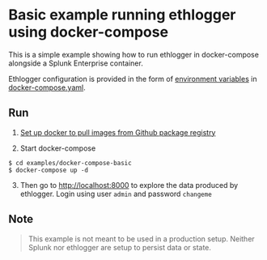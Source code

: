 # Basic example running ethlogger using docker-compose

This is a simple example showing how to run ethlogger in docker-compose alongside a Splunk Enterprise container.

Ethlogger configuration is provided in the form of [environment variables](../../docs/cli.md#environment-variables) in [docker-compose.yaml](./docker-compose.yaml#L25).

## Run

1. [Set up docker to pull images from Github package registry](https://help.github.com/en/github/managing-packages-with-github-packages/configuring-docker-for-use-with-github-packages)

2. Start docker-compose

```sh-session
$ cd examples/docker-compose-basic
$ docker-compose up -d
```

3. Then go to [http://localhost:8000](http://localhost:8000) to explore the data produced by ethlogger.
   Login using user `admin` and password `changeme`

## Note

> This example is not meant to be used in a production setup. Neither Splunk nor ethlogger are setup to persist data or state.
